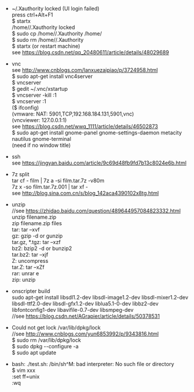 * ~/.Xauthority locked (UI login failed)    
press ctrl+Alt+F1  
$ startx  
/home/<User>/.Xauthority locked  
$ sudo cp /home/<User Name>/.Xauthority /home/  
$ sudo rm /home/<User Name>/.Xauthority  
$ startx (or restart machine)  
see https://blog.csdn.net/qq_20480611/article/details/48029689  

* vnc  
see http://www.cnblogs.com/lanxuezaipiao/p/3724958.html  
$ sudo apt-get install vnc4server  
$ vncserver  
$ gedit ~/.vnc/xstartup  
$ vncserver -kill :1  
$ vncserver :1  
($ ifconfig)  
(vmware: NAT: 5901,TCP,192.168.184.131,5901,vnc)  
(vncviewer: 127.0.0.1:1)  
see https://blog.csdn.net/wwq_1111/article/details/46502873  
$ sudo apt-get install gnome-panel gnome-settings-daemon metacity nautilus gnome-terminal  
(need if no window title)  

* ssh  
see https://jingyan.baidu.com/article/9c69d48fb9fd7b13c8024e6b.html  

* 7z split    
tar cf - film | 7z a -si film.tar.7z -v80m  
7z x -so film.tar.7z.001 | tar xf -  
see http://blog.sina.com.cn/s/blog_142aca4390102x8tg.html  

* unzip  
//see https://zhidao.baidu.com/question/489644957084823332.html  
unzip filename.zip  
zip filename.zip files  
tar: tar –xvf  
gz: gzip -d or gunzip  
tar.gz, *.tgz: tar –xzf  
bz2: bzip2 -d or bunzip2  
tar.bz2: tar –xjf  
Z: uncompress  
tar.Z: tar –xZf  
rar: unrar e  
zip: unzip  

* onscripter build  
sudo apt-get install libsdl1.2-dev libsdl-image1.2-dev libsdl-mixer1.2-dev libsdl-ttf2.0-dev libsdl-gfx1.2-dev liblua5.1-0-dev libbz2-dev libfontconfig1-dev libavifile-0.7-dev libsmpeg-dev   
//see https://blog.csdn.net/AGrapier/article/details/50378531  

* Could not get lock /var/lib/dpkg/lock  
//see http://www.cnblogs.com/yun6853992/p/9343816.html  
$ sudo rm /var/lib/dpkg/lock  
$ sudo dpkg --configure -a  
$ sudo apt update  

* bash: ./test.sh: /bin/sh^M: bad interpreter: No such file or directory  
$ vim xxx  
:set ff=unix  
:wq  

